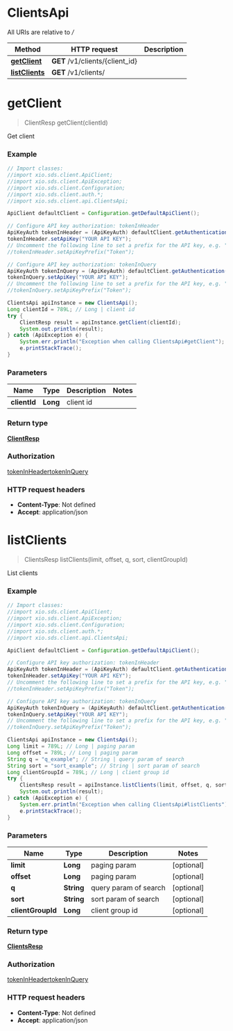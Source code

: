 # ClientsApi

All URIs are relative to */*

Method | HTTP request | Description
------------- | ------------- | -------------
[**getClient**](ClientsApi.md#getClient) | **GET** /v1/clients/{client_id} | 
[**listClients**](ClientsApi.md#listClients) | **GET** /v1/clients/ | 

<a name="getClient"></a>
# **getClient**
> ClientResp getClient(clientId)



Get client

### Example
```java
// Import classes:
//import xio.sds.client.ApiClient;
//import xio.sds.client.ApiException;
//import xio.sds.client.Configuration;
//import xio.sds.client.auth.*;
//import xio.sds.client.api.ClientsApi;

ApiClient defaultClient = Configuration.getDefaultApiClient();

// Configure API key authorization: tokenInHeader
ApiKeyAuth tokenInHeader = (ApiKeyAuth) defaultClient.getAuthentication("tokenInHeader");
tokenInHeader.setApiKey("YOUR API KEY");
// Uncomment the following line to set a prefix for the API key, e.g. "Token" (defaults to null)
//tokenInHeader.setApiKeyPrefix("Token");

// Configure API key authorization: tokenInQuery
ApiKeyAuth tokenInQuery = (ApiKeyAuth) defaultClient.getAuthentication("tokenInQuery");
tokenInQuery.setApiKey("YOUR API KEY");
// Uncomment the following line to set a prefix for the API key, e.g. "Token" (defaults to null)
//tokenInQuery.setApiKeyPrefix("Token");

ClientsApi apiInstance = new ClientsApi();
Long clientId = 789L; // Long | client id
try {
    ClientResp result = apiInstance.getClient(clientId);
    System.out.println(result);
} catch (ApiException e) {
    System.err.println("Exception when calling ClientsApi#getClient");
    e.printStackTrace();
}
```

### Parameters

Name | Type | Description  | Notes
------------- | ------------- | ------------- | -------------
 **clientId** | **Long**| client id |

### Return type

[**ClientResp**](ClientResp.md)

### Authorization

[tokenInHeader](../README.md#tokenInHeader)[tokenInQuery](../README.md#tokenInQuery)

### HTTP request headers

 - **Content-Type**: Not defined
 - **Accept**: application/json

<a name="listClients"></a>
# **listClients**
> ClientsResp listClients(limit, offset, q, sort, clientGroupId)



List clients

### Example
```java
// Import classes:
//import xio.sds.client.ApiClient;
//import xio.sds.client.ApiException;
//import xio.sds.client.Configuration;
//import xio.sds.client.auth.*;
//import xio.sds.client.api.ClientsApi;

ApiClient defaultClient = Configuration.getDefaultApiClient();

// Configure API key authorization: tokenInHeader
ApiKeyAuth tokenInHeader = (ApiKeyAuth) defaultClient.getAuthentication("tokenInHeader");
tokenInHeader.setApiKey("YOUR API KEY");
// Uncomment the following line to set a prefix for the API key, e.g. "Token" (defaults to null)
//tokenInHeader.setApiKeyPrefix("Token");

// Configure API key authorization: tokenInQuery
ApiKeyAuth tokenInQuery = (ApiKeyAuth) defaultClient.getAuthentication("tokenInQuery");
tokenInQuery.setApiKey("YOUR API KEY");
// Uncomment the following line to set a prefix for the API key, e.g. "Token" (defaults to null)
//tokenInQuery.setApiKeyPrefix("Token");

ClientsApi apiInstance = new ClientsApi();
Long limit = 789L; // Long | paging param
Long offset = 789L; // Long | paging param
String q = "q_example"; // String | query param of search
String sort = "sort_example"; // String | sort param of search
Long clientGroupId = 789L; // Long | client group id
try {
    ClientsResp result = apiInstance.listClients(limit, offset, q, sort, clientGroupId);
    System.out.println(result);
} catch (ApiException e) {
    System.err.println("Exception when calling ClientsApi#listClients");
    e.printStackTrace();
}
```

### Parameters

Name | Type | Description  | Notes
------------- | ------------- | ------------- | -------------
 **limit** | **Long**| paging param | [optional]
 **offset** | **Long**| paging param | [optional]
 **q** | **String**| query param of search | [optional]
 **sort** | **String**| sort param of search | [optional]
 **clientGroupId** | **Long**| client group id | [optional]

### Return type

[**ClientsResp**](ClientsResp.md)

### Authorization

[tokenInHeader](../README.md#tokenInHeader)[tokenInQuery](../README.md#tokenInQuery)

### HTTP request headers

 - **Content-Type**: Not defined
 - **Accept**: application/json

